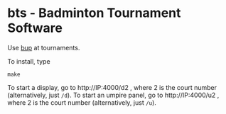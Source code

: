 bts - Badminton Tournament Software
==========

Use [bup](https://github.com/phihag/bup/) at tournaments.

To install, type

    make

To start a display, go to http://IP:4000/d2 , where 2 is the court number (alternatively, just `/d`).
To start an umpire panel, go to http://IP:4000/u2 , where 2 is the court number (alternatively, just `/u`).
